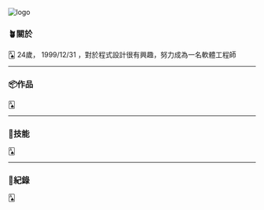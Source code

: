 ![logo](https://github.com/Slime-IFV/Mypicture/blob/main/Mylogo.png)
<h3>🪴關於</h3>
<p>🂡   24歲， 1999/12/31 ，對於程式設計很有興趣，努力成為一名軟體工程師</p>
<hr>

<h3>📦作品</h3>
<p>🂡</p>
<hr>

<h3>🧰技能</h3>
<p>🂡</p>
<hr>

<h3>💾紀錄</h3>
<p>🂡</p>
